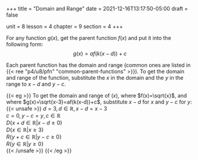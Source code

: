 +++
title = "Domain and Range"
date = 2021-12-16T13:17:50-05:00
draft = false

unit = 8
lesson = 4
chapter = 9
section = 4
+++

For any function $g(x)$, get the parent function $f(x)$ and put it into the following form:
$$g(x)=af(k(x-d))+c$$

Each parent function has the domain and range (common ones are listed in {{< ree "p4/u8/pfn" "common-parent-functions" >}}).
To get the domain and range of the function,
substitute the $x$ in the domain and the $y$ in the range to
$x-d$ and $y-c$.

{{< eg >}}
To get the domain and range of $(x)$,
where $f(x)=\sqrt{x}$,
and where $g(x)=\sqrt{x-3}=af(k(x-d))+c$,
substitute $x-d$ for $x$ and $y-c$ for $y$:
{{< unsafe >}}
$d=3, d\in \mathbb{R}, x-d=x-3$<br />
$c=0, y-c=y, c\in \mathbb{R}$<br />
$D\{x+d\in \mathbb{R} | x-d\ge 0\}$<br />
$D\{x\in \mathbb{R} | x\ge 3\}$<br />
$R\{y+c\in \mathbb{R} | y-c\ge 0\}$<br />
$R\{y\in \mathbb{R} | y\ge 0\}$<br />
{{< /unsafe >}}
{{< /eg >}}
